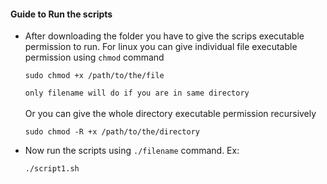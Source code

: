 #### Guide to Run the scripts

* After downloading the folder you have to give the scrips executable permission to run.
    For linux you can give individual file executable permission using `chmod` command
    ```
    sudo chmod +x /path/to/the/file
    ```
    `only filename will do if you are in same directory`</br></br>
    Or you can give the whole directory executable permission recursively
    ```
    sudo chmod -R +x /path/to/the/directory
    ```
* Now run the scripts using `./filename` command. Ex:
  ```
  ./script1.sh
  ```
